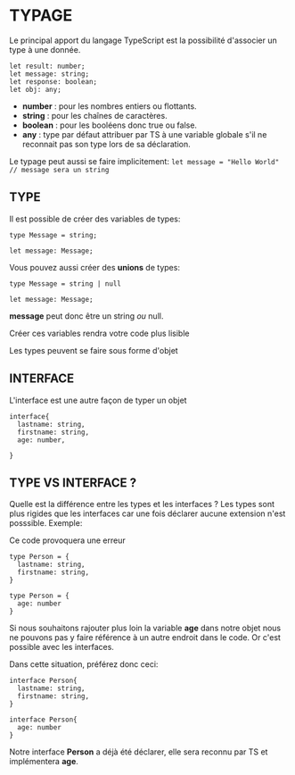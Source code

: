 # TYPAGE
Le principal apport du langage TypeScript est la possibilité d'associer un type à une donnée.

```
let result: number;
let message: string;
let response: boolean;
let obj: any;
```
- **number** : pour les nombres entiers ou flottants.
- **string** : pour les chaînes de caractères.
- **boolean** : pour les booléens donc true ou false.
- **any** : type par défaut attribuer par TS à une variable globale s'il ne reconnait pas son type lors de sa déclaration.

Le typage peut aussi se faire implicitement:
``let message = "Hello World"  // message sera un string``

## TYPE
Il est possible de créer des variables de types:

```
type Message = string;

let message: Message;

```

Vous pouvez aussi créer des **unions** de types:

```
type Message = string | null

let message: Message;
```

**message** peut donc être un string *ou* null.

Créer ces variables rendra votre code plus lisible

Les types peuvent se faire sous forme d'objet

## INTERFACE
L'interface est une autre façon de typer un objet

```
interface{
  lastname: string,
  firstname: string,
  age: number,

}
```

## TYPE VS INTERFACE ?
Quelle est la différence entre les types et les interfaces ?
Les types sont plus rigides que les interfaces car une fois déclarer aucune extension n'est posssible.
Exemple:

Ce code provoquera une erreur

```
type Person = {
  lastname: string,
  firstname: string,
}

type Person = {
  age: number
}

```
Si nous souhaitons rajouter plus loin la variable **age** dans notre objet nous ne pouvons pas y faire référence à un autre endroit dans le code. Or c'est possible avec les interfaces.

Dans cette situation, préférez donc ceci:

```
interface Person{
  lastname: string,
  firstname: string,
}

interface Person{
  age: number
}
```

Notre interface **Person** a déjà été déclarer, elle sera reconnu par TS et implémentera **age**.